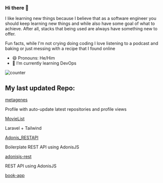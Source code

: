 ### Hi there 👋
I like learning new things because I believe that as a software engineer you should keep learning new things and while also have some goal of what to achieve. After all, stacks that being used are always have something new to offer.

Fun facts, while I'm not crying doing coding I love listening to a podcast and baking or just messing with a recipe that  I found online
- 😄 Pronouns: He/Him
- 🌱 I’m currently learning DevOps


![counter](https://ene3oosohyebu4a.m.pipedream.net)


## My last updated Repo:

[metagenes](https://github.com/metagenes/metagenes)

Profile with auto-update latest repositories and profile views

[MovieList](https://github.com/metagenes/MovieList)

Laravel + Tailwind

[Adonis_RESTAPI](https://github.com/metagenes/Adonis_RESTAPI)

Boilerplate REST API using AdonisJS

[adonisjs-rest](https://github.com/metagenes/adonisjs-rest)

REST API using AdonisJS

[book-app](https://github.com/metagenes/book-app)



